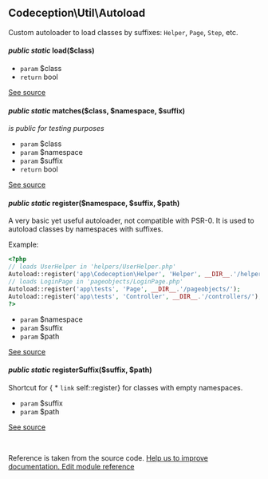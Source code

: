 
## Codeception\Util\Autoload



Custom autoloader to load classes by suffixes: `Helper`, `Page`, `Step`, etc.



#### *public static* load($class) 

 * `param` $class
 * `return`  bool

[See source](https://github.com/Codeception/Codeception/blob/2.0/src/Codeception/Util/Autoload.php#L58)

#### *public static* matches($class, $namespace, $suffix) 

*is public for testing purposes*

 * `param` $class
 * `param` $namespace
 * `param` $suffix
 * `return`  bool

[See source](https://github.com/Codeception/Codeception/blob/2.0/src/Codeception/Util/Autoload.php#L86)

#### *public static* register($namespace, $suffix, $path) 

A very basic yet useful autoloader, not compatible with PSR-0.
It is used to autoload classes by namespaces with suffixes.

Example:

``` php
<?php
// loads UserHelper in 'helpers/UserHelper.php'
Autoload::register('app\Codeception\Helper', 'Helper', __DIR__.'/helpers/');
// loads LoginPage in 'pageobjects/LoginPage.php'
Autoload::register('app\tests', 'Page', __DIR__.'/pageobjects/');
Autoload::register('app\tests', 'Controller', __DIR__.'/controllers/');
?>
```

 * `param` $namespace
 * `param` $suffix
 * `param` $path

[See source](https://github.com/Codeception/Codeception/blob/2.0/src/Codeception/Util/Autoload.php#L34)

#### *public static* registerSuffix($suffix, $path) 

Shortcut for { * `link`  self::register} for classes with empty namespaces.

 * `param` $suffix
 * `param` $path

[See source](https://github.com/Codeception/Codeception/blob/2.0/src/Codeception/Util/Autoload.php#L49)

<p>&nbsp;</p><div class="alert alert-warning">Reference is taken from the source code. <a href="https://github.com/Codeception/Codeception/blob/2.0/src/Codeception/Util/Autoload.php">Help us to improve documentation. Edit module reference</a></div>
